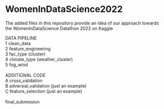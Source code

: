 # WomenInDataScience2022

The added files in this repository provide an idea of our approach towards the WomenInDataScience Datathon 2022 on Kaggle

DATA PIPELINE<br>
1 clean_data<br>
2 feature_engineering<br>
3 fac_type (cluster)<br>
4 climate_type (weather_cluster)<br>
5 fog_wind<br>
<br>
ADDITIONAL CODE<br>
A cross_validation<br>
B adversial_validation (just an example)<br>
C feature_selection (just an example)<br>
<br>
final_submission
